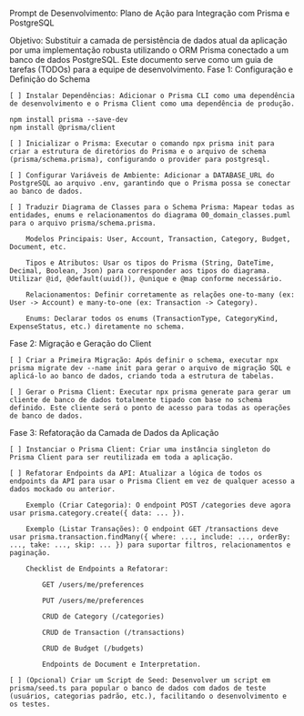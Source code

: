 Prompt de Desenvolvimento: Plano de Ação para Integração com Prisma e PostgreSQL

Objetivo: Substituir a camada de persistência de dados atual da aplicação por uma implementação robusta utilizando o ORM Prisma conectado a um banco de dados PostgreSQL. Este documento serve como um guia de tarefas (TODOs) para a equipe de desenvolvimento.
Fase 1: Configuração e Definição do Schema

    [ ] Instalar Dependências: Adicionar o Prisma CLI como uma dependência de desenvolvimento e o Prisma Client como uma dependência de produção.

    npm install prisma --save-dev
    npm install @prisma/client

    [ ] Inicializar o Prisma: Executar o comando npx prisma init para criar a estrutura de diretórios do Prisma e o arquivo de schema (prisma/schema.prisma), configurando o provider para postgresql.

    [ ] Configurar Variáveis de Ambiente: Adicionar a DATABASE_URL do PostgreSQL ao arquivo .env, garantindo que o Prisma possa se conectar ao banco de dados.

    [ ] Traduzir Diagrama de Classes para o Schema Prisma: Mapear todas as entidades, enums e relacionamentos do diagrama 00_domain_classes.puml para o arquivo prisma/schema.prisma.

        Modelos Principais: User, Account, Transaction, Category, Budget, Document, etc.

        Tipos e Atributos: Usar os tipos do Prisma (String, DateTime, Decimal, Boolean, Json) para corresponder aos tipos do diagrama. Utilizar @id, @default(uuid()), @unique e @map conforme necessário.

        Relacionamentos: Definir corretamente as relações one-to-many (ex: User -> Account) e many-to-one (ex: Transaction -> Category).

        Enums: Declarar todos os enums (TransactionType, CategoryKind, ExpenseStatus, etc.) diretamente no schema.

Fase 2: Migração e Geração do Client

    [ ] Criar a Primeira Migração: Após definir o schema, executar npx prisma migrate dev --name init para gerar o arquivo de migração SQL e aplicá-lo ao banco de dados, criando toda a estrutura de tabelas.

    [ ] Gerar o Prisma Client: Executar npx prisma generate para gerar um cliente de banco de dados totalmente tipado com base no schema definido. Este cliente será o ponto de acesso para todas as operações de banco de dados.

Fase 3: Refatoração da Camada de Dados da Aplicação

    [ ] Instanciar o Prisma Client: Criar uma instância singleton do Prisma Client para ser reutilizada em toda a aplicação.

    [ ] Refatorar Endpoints da API: Atualizar a lógica de todos os endpoints da API para usar o Prisma Client em vez de qualquer acesso a dados mockado ou anterior.

        Exemplo (Criar Categoria): O endpoint POST /categories deve agora usar prisma.category.create({ data: ... }).

        Exemplo (Listar Transações): O endpoint GET /transactions deve usar prisma.transaction.findMany({ where: ..., include: ..., orderBy: ..., take: ..., skip: ... }) para suportar filtros, relacionamentos e paginação.

        Checklist de Endpoints a Refatorar:

            GET /users/me/preferences

            PUT /users/me/preferences

            CRUD de Category (/categories)

            CRUD de Transaction (/transactions)

            CRUD de Budget (/budgets)

            Endpoints de Document e Interpretation.

    [ ] (Opcional) Criar um Script de Seed: Desenvolver um script em prisma/seed.ts para popular o banco de dados com dados de teste (usuários, categorias padrão, etc.), facilitando o desenvolvimento e os testes.